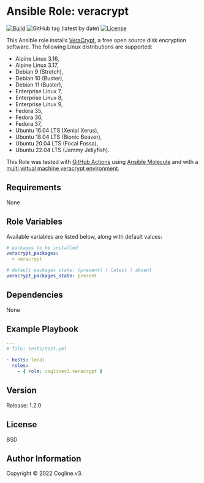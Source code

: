 # Ansible Role: veracrypt

[![Build](https://github.com/coglinev3/ansible-role-veracrypt/actions/workflows/build.yml/badge.svg)](https://github.com/coglinev3/ansible-role-veracrypt/actions/workflows/build.yml) ![GitHub tag (latest by date)](https://img.shields.io/github/v/tag/coglinev3/ansible-role-veracrypt) [![License](https://img.shields.io/badge/License-BSD%203--Clause-blue.svg)](https://raw.githubusercontent.com/coglinev3/ansible-role-veracrypt/master/LICENSE)

This Ansible role installs [VeraCrypt](https://www.veracrypt.fr/ "VeraCrypt"), a free open source disk encryption software.
The following Linux distributions are supported:

* Alpine Linux 3.16,
* Alpine Linux 3.17,
* Debian 9 (Stretch),
* Debian 10 (Buster),
* Debian 11 (Buster),
* Enterprise Linux 7, 
* Enterprise Linux 8, 
* Enterprise Linux 9, 
* Fedora 35,
* Fedora 36,
* Fedora 37,
* Ubuntu 16.04 LTS (Xenial Xerus),
* Ubuntu 18.04 LTS (Bionic Beaver),
* Ubuntu 20.04 LTS (Focal Fossa),
* Ubuntu 22.04 LTS (Jammy Jellyfish).

This Role was tested with [GitHub Actions](https://github.com/features/actions "GitHub Actions") using [Ansible Molecule](https://molecule.readthedocs.io/en/latest/# "Ansible Molecule Documentation") and with a [multi virtual machine veracrypt environment](https://ansible-development.readthedocs.io "Environment for developing and testing Ansible roles").

## Requirements

None


## Role Variables

Available variables are listed below, along with default values:

```yml
# packages to be installed
veracrypt_packages:
  - veracrypt

# default packages state: (present) | latest | absent 
veracrypt_packages_state: present
```

## Dependencies

None


## Example Playbook

```yml
---
# file: tests/test.yml

- hosts: local
  roles:
    - { role: coglinev3.veracrypt }
```

## Version

Release: 1.2.0


## License

BSD


## Author Information

Copyright &copy; 2022 Cogline.v3.

